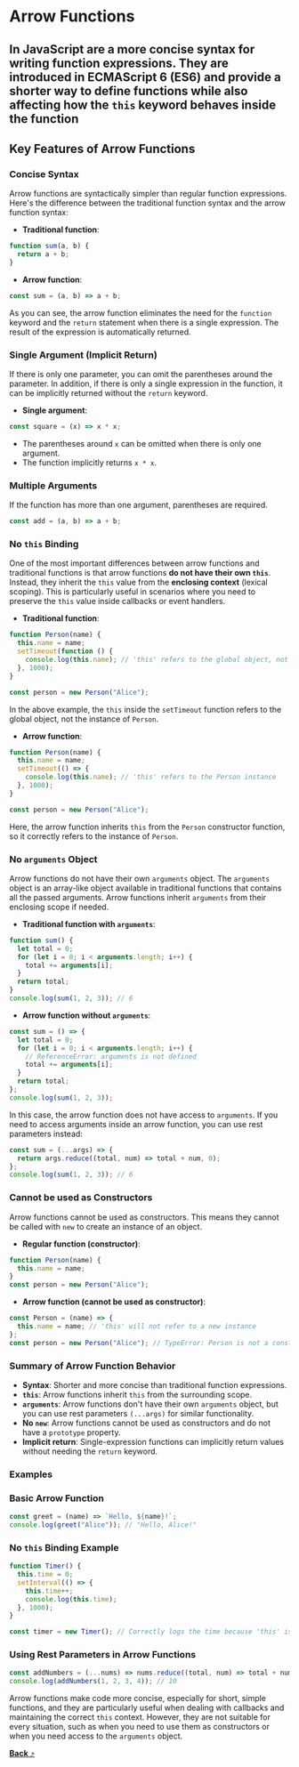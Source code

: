 # **Arrow Functions**

## In JavaScript are a more concise syntax for writing function expressions. They are introduced in **ECMAScript 6 (ES6)** and provide a shorter way to define functions while also affecting how the `this` keyword behaves inside the function

## Key Features of Arrow Functions

### **Concise Syntax**

Arrow functions are syntactically simpler than regular function expressions. Here's the difference between the traditional function syntax and the arrow function syntax:

- **Traditional function**:

```js
function sum(a, b) {
  return a + b;
}
```

- **Arrow function**:

```js
const sum = (a, b) => a + b;
```

As you can see, the arrow function eliminates the need for the `function` keyword and the `return` statement when there is a single expression. The result of the expression is automatically returned.

### **Single Argument (Implicit Return)**

If there is only one parameter, you can omit the parentheses around the parameter. In addition, if there is only a single expression in the function, it can be implicitly returned without the `return` keyword.

- **Single argument**:

```js
const square = (x) => x * x;
```

- The parentheses around `x` can be omitted when there is only one argument.
- The function implicitly returns `x * x`.

### **Multiple Arguments**

If the function has more than one argument, parentheses are required.

```js
const add = (a, b) => a + b;
```

### **No `this` Binding**

One of the most important differences between arrow functions and traditional functions is that arrow functions **do not have their own `this`**. Instead, they inherit the `this` value from the **enclosing context** (lexical scoping). This is particularly useful in scenarios where you need to preserve the `this` value inside callbacks or event handlers.

- **Traditional function**:

```js
function Person(name) {
  this.name = name;
  setTimeout(function () {
    console.log(this.name); // 'this' refers to the global object, not the instance
  }, 1000);
}

const person = new Person("Alice");
```

In the above example, the `this` inside the `setTimeout` function refers to the global object, not the instance of `Person`.

- **Arrow function**:

```js
function Person(name) {
  this.name = name;
  setTimeout(() => {
    console.log(this.name); // 'this' refers to the Person instance
  }, 1000);
}

const person = new Person("Alice");
```

Here, the arrow function inherits `this` from the `Person` constructor function, so it correctly refers to the instance of `Person`.

### **No `arguments` Object**

Arrow functions do not have their own `arguments` object. The `arguments` object is an array-like object available in traditional functions that contains all the passed arguments. Arrow functions inherit `arguments` from their enclosing scope if needed.

- **Traditional function with `arguments`**:

```js
function sum() {
  let total = 0;
  for (let i = 0; i < arguments.length; i++) {
    total += arguments[i];
  }
  return total;
}
console.log(sum(1, 2, 3)); // 6
```

- **Arrow function without `arguments`**:

```js
const sum = () => {
  let total = 0;
  for (let i = 0; i < arguments.length; i++) {
    // ReferenceError: arguments is not defined
    total += arguments[i];
  }
  return total;
};
console.log(sum(1, 2, 3));
```

In this case, the arrow function does not have access to `arguments`. If you need to access arguments inside an arrow function, you can use rest parameters instead:

```js
const sum = (...args) => {
  return args.reduce((total, num) => total + num, 0);
};
console.log(sum(1, 2, 3)); // 6
```

### **Cannot be used as Constructors**

Arrow functions cannot be used as constructors. This means they cannot be called with `new` to create an instance of an object.

- **Regular function (constructor)**:

```js
function Person(name) {
  this.name = name;
}
const person = new Person("Alice");
```

- **Arrow function (cannot be used as constructor)**:

```js
const Person = (name) => {
  this.name = name; // 'this' will not refer to a new instance
};
const person = new Person("Alice"); // TypeError: Person is not a constructor
```

### Summary of Arrow Function Behavior

- **Syntax**: Shorter and more concise than traditional function expressions.
- **`this`**: Arrow functions inherit `this` from the surrounding scope.
- **`arguments`**: Arrow functions don't have their own `arguments` object, but you can use rest parameters `(...args)` for similar functionality.
- **No `new`**: Arrow functions cannot be used as constructors and do not have a `prototype` property.
- **Implicit return**: Single-expression functions can implicitly return values without needing the `return` keyword.

### Examples

### **Basic Arrow Function**

```js
const greet = (name) => `Hello, ${name}!`;
console.log(greet("Alice")); // "Hello, Alice!"
```

### **No `this` Binding Example**

```js
function Timer() {
  this.time = 0;
  setInterval(() => {
    this.time++;
    console.log(this.time);
  }, 1000);
}

const timer = new Timer(); // Correctly logs the time because 'this' is bound to the Timer instance
```

### **Using Rest Parameters in Arrow Functions**

```js
const addNumbers = (...nums) => nums.reduce((total, num) => total + num, 0);
console.log(addNumbers(1, 2, 3, 4)); // 10
```

Arrow functions make code more concise, especially for short, simple functions, and they are particularly useful when dealing with callbacks and maintaining the correct `this` context. However, they are not suitable for every situation, such as when you need to use them as constructors or when you need access to the `arguments` object.

[**Back** ⤴️](https://github.com/Stei-ITstudents/Javascript-Concepts_Before-ReactJs/tree/main)
